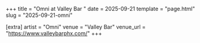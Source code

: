 +++
title = "Omni at Valley Bar "
date = 2025-09-21
template = "page.html"
slug = "2025-09-21-omni"

[extra]
artist = "Omni"
venue = "Valley Bar"
venue_url = "https://www.valleybarphx.com/"
+++
